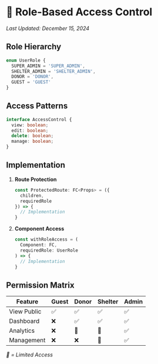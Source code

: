 # 🔐 Role-Based Access Control
*Last Updated: December 15, 2024*

## Role Hierarchy
```typescript
enum UserRole {
  SUPER_ADMIN = 'SUPER_ADMIN',
  SHELTER_ADMIN = 'SHELTER_ADMIN',
  DONOR = 'DONOR',
  GUEST = 'GUEST'
}
```

## Access Patterns
```typescript
interface AccessControl {
  view: boolean;
  edit: boolean;
  delete: boolean;
  manage: boolean;
}
```

## Implementation
1. **Route Protection**
   ```typescript
   const ProtectedRoute: FC<Props> = ({ 
     children, 
     requiredRole 
   }) => {
     // Implementation
   }
   ```

2. **Component Access**
   ```typescript
   const withRoleAccess = (
     Component: FC, 
     requiredRole: UserRole
   ) => {
     // Implementation
   }
   ```

## Permission Matrix
| Feature | Guest | Donor | Shelter | Admin |
|---------|-------|--------|----------|--------|
| View Public | ✅ | ✅ | ✅ | ✅ |
| Dashboard | ❌ | ✅ | ✅ | ✅ |
| Analytics | ❌ | 🔵 | 🔵 | ✅ |
| Management | ❌ | ❌ | 🔵 | ✅ |

*🔵 = Limited Access*